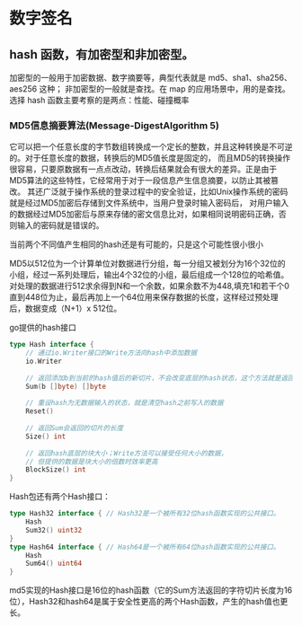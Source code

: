 # 数字签名
## hash 函数，有加密型和非加密型。
加密型的一般用于加密数据、数字摘要等，典型代表就是 md5、sha1、sha256、aes256 这种；
非加密型的一般就是查找。在 map 的应用场景中，用的是查找。选择 hash 函数主要考察的是两点：性能、碰撞概率
### MD5信息摘要算法(Message-DigestAlgorithm 5)
它可以把一个任意长度的字节数组转换成一个定长的整数，并且这种转换是不可逆的。对于任意长度的数据，转换后的MD5值长度是固定的，
而且MD5的转换操作很容易，只要原数据有一点点改动，转换后结果就会有很大的差异。正是由于MD5算法的这些特性，它经常用于对于一段信息产生信息摘要，以防止其被篡改。
其还广泛就于操作系统的登录过程中的安全验证，比如Unix操作系统的密码就是经过MD5加密后存储到文件系统中，当用户登录时输入密码后，
对用户输入的数据经过MD5加密后与原来存储的密文信息比对，如果相同说明密码正确，否则输入的密码就是错误的。

当前两个不同值产生相同的hash还是有可能的，只是这个可能性很小很小

MD5以512位为一个计算单位对数据进行分组，每一分组又被划分为16个32位的小组，经过一系列处理后，输出4个32位的小组，最后组成一个128位的哈希值。
对处理的数据进行512求余得到N和一个余数，如果余数不为448,填充1和若干个0直到448位为止，最后再加上一个64位用来保存数据的长度，这样经过预处理后，数据变成（N+1）x 512位。


go提供的hash接口
```go
type Hash interface {
    // 通过io.Writer接口的Write方法向hash中添加数据
    io.Writer
    
    // 返回添加b到当前的hash值后的新切片，不会改变底层的hash状态，这个方法就是返回计算后的hash值，只是它是字符切片
    Sum(b []byte) []byte
    
    // 重设hash为无数据输入的状态，就是清空hash之前写入的数据
    Reset()
    
    // 返回Sum会返回的切片的长度
    Size() int
    
    // 返回hash底层的块大小；Write方法可以接受任何大小的数据，
    // 但提供的数据是块大小的倍数时效率更高
    BlockSize() int
}
```

Hash包还有两个Hash接口：
```go
type Hash32 interface { // Hash32是一个被所有32位hash函数实现的公共接口。
    Hash
    Sum32() uint32
}
type Hash64 interface { // Hash64是一个被所有64位hash函数实现的公共接口。
    Hash
    Sum64() uint64
}
```
md5实现的Hash接口是16位的hash函数（它的Sum方法返回的字符切片长度为16位），Hash32和hash64是属于安全性更高的两个Hash函数，产生的hash值也更长。
